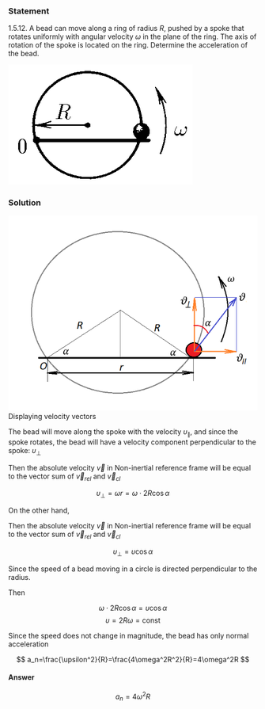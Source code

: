 ###  Statement 

$1.5.12.$ A bead can move along a ring of radius $R$, pushed by a spoke that rotates uniformly with angular velocity $\omega$ in the plane of the ring. The axis of rotation of the spoke is located on the ring. Determine the acceleration of the bead. 

![ For problem $1.5.12$ |373x243, 26%](../../img/1.5.12/statement.png)

### Solution

![ Displaying velocity vectors |693x541, 59%](../../img/1.5.12/draw.png)  Displaying velocity vectors 

The bead will move along the spoke with the velocity $\upsilon_{\parallel}$, and since the spoke rotates, the bead will have a velocity component perpendicular to the spoke: $\upsilon_{\perp}$

Then the absolute velocity $\vec{v}$ in Non-inertial reference frame will be equal to the vector sum of $\vec{v}_{rel}$ and $\vec{v}_{cl}$

$$ \upsilon_{\perp}=\omega r=\omega\cdot 2R\cos\alpha$$ 

On the other hand,

Then the absolute velocity $\vec{v}$ in Non-inertial reference frame will be equal to the vector sum of $\vec{v}_{rel}$ and $\vec{v}_{cl}$

$$ \upsilon_{\perp}=\upsilon\cos\alpha$$ 

Since the speed of a bead moving in a circle is directed perpendicular to the radius.

Then

$$ \omega\cdot 2R\cos\alpha =\upsilon\cos\alpha$$ $$ \upsilon =2R\omega =\text{const} $$ 

Since the speed does not change in magnitude, the bead has only normal acceleration

$$ a_n=\frac{\upsilon^2}{R}=\frac{4\omega^2R^2}{R}=4\omega^2R $$ 

#### Answer

$$a_n=4\omega^2R$$ 
